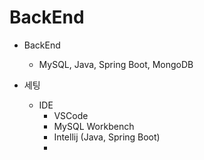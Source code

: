 # BackEnd
- BackEnd
    - MySQL, Java, Spring Boot, MongoDB

- 세팅
    - IDE
        - VSCode
        - MySQL Workbench
        - Intellij (Java, Spring Boot)
        - 
